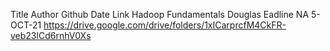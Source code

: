 Title 	                Author 	            Github 	         Date        Link
Hadoop Fundamentals     Douglas Eadline      NA             5-OCT-21     https://drive.google.com/drive/folders/1xICarprcfM4CkFR-veb23lCd6rnhV0Xs
